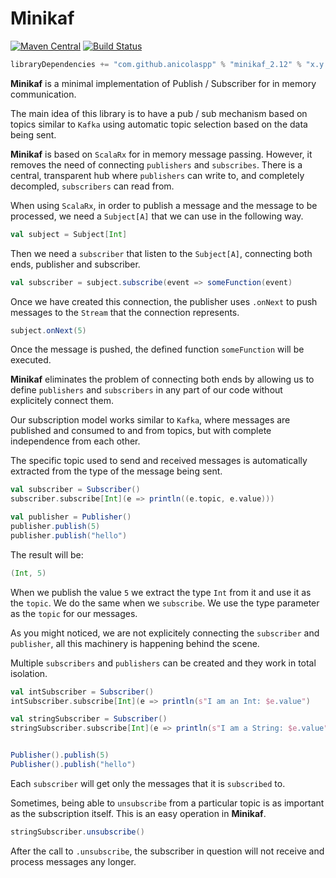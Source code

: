 # Minikaf

[![Maven Central](https://maven-badges.herokuapp.com/maven-central/com.github.anicolaspp/com.github.anicolaspp/minikaf_2.12/badge.svg)](https://maven-badges.herokuapp.com/maven-central/com.github.anicolaspp/minikaf_2.12) [![Build Status](https://travis-ci.com/anicolaspp/minikaf.svg?branch=master)](https://travis-ci.com/anicolaspp/minikaf)

```sbt
libraryDependencies += "com.github.anicolaspp" % "minikaf_2.12" % "x.y.z"
```

**Minikaf** is a minimal implementation of Publish / Subscriber for in memory communication.

The main idea of this library is to have a pub / sub mechanism based on topics similar to `Kafka` using automatic topic 
selection based on the data being sent.

**Minikaf** is based on `ScalaRx` for in memory message passing. However, it removes the need of connecting `publishers` 
and `subscribes`. There is a central, transparent hub where `publishers` can write to, and completely decompled, `subscribers` can read from. 
 
When using `ScalaRx`, in order to publish a message and the message to be processed, we need a `Subject[A]` that we can use
in the following way.

```scala
val subject = Subject[Int]
```

Then we need a `subscriber` that listen to the `Subject[A]`, connecting both ends, publisher and subscriber. 

```scala
val subscriber = subject.subscribe(event => someFunction(event)
```

Once we have created this connection, the publisher uses `.onNext` to push messages to the `Stream` that the connection represents.

```scala
subject.onNext(5)
```

Once the message is pushed, the defined function `someFunction` will be executed.

**Minikaf** eliminates the problem of connecting both ends by allowing us to define `publishers` and `subscribers` in any part of our code without explicitely connect them.

Our subscription model works similar to `Kafka`, where messages are published and consumed to and from topics, but with complete independence from each other. 

The specific topic used to send and received messages is automatically extracted from the type of the message being sent. 

```scala
val subscriber = Subscriber()
subscriber.subscribe[Int](e => println((e.topic, e.value)))

val publisher = Publisher()
publisher.publish(5)
publisher.publish("hello")
```

The result will be:
 
```scala
(Int, 5)
```

When we publish the value `5` we extract the type `Int` from it and use it as the `topic`.
We do the same when we `subscribe`. We use the type parameter as the `topic` for our messages.

As you might noticed, we are not explicitely connecting the `subscriber` and `publisher`, all this machinery is happening 
behind the scene. 

Multiple `subscribers` and `publishers` can be created and they work in total isolation.

```scala
val intSubscriber = Subscriber()
intSubscriber.subscribe[Int](e => println(s"I am an Int: $e.value")

val stringSubscriber = Subscriber()
stringSubscriber.subscribe[Int](e => println(s"I am a String: $e.value")


Publisher().publish(5)
Publisher().publish("hello")
```

Each `subscriber` will get only the messages that it is `subscribed` to.

Sometimes, being able to `unsubscribe` from a particular topic is as important as the subscription itself. This is an easy operation in **Minikaf**.

```scala
stringSubscriber.unsubscribe()
```

After the call to `.unsubscribe`, the subscriber in question will not receive and process messages any longer. 
